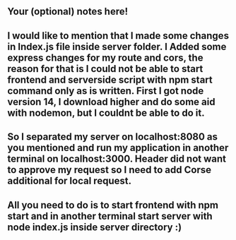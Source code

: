 ## Your (optional) notes here!

## I would like to mention that I made some changes in Index.js file inside server folder. I Added some express changes for my route and cors, the reason for that is I could not be able to start frontend and serverside script with npm start command only as is written. First I got node version 14, I download higher and do some aid with nodemon, but I couldnt be able to do it.

## So I separated my server on localhost:8080 as you mentioned and run my application in another terminal on localhost:3000. Header did not want to approve my request so I need to add Corse additional for local request.

## All you need to do is to start frontend with npm start and in another terminal start server with node index.js inside server directory :)
